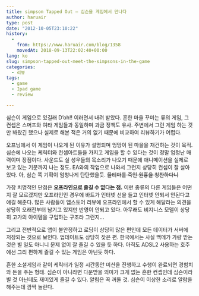 ```yaml
---
title: simpson Tapped Out – 심슨을 게임에서 만나다
author: haruair
type: post
date: "2012-10-05T23:10:22"
history:
  - 
    from: https://www.haruair.com/blog/1358
    movedAt: 2018-09-13T22:02:40+00:00
lang: ko
slug: simpson-tapped-out-meet-the-simpsons-in-the-game
categories:
  - 리뷰
tags:
  - game
  - Ipad game
  - review

---
```

심슨이 게임으로 있길래 D&#8217;oh!! 이러면서 내려 받았다. 흔한 마을 꾸미는 류의 게임, 그 컨셉은 스머프와 여타 게임들과 동일하며 과금 정책도 유사. 주변에서 그런 게임 하는 것만 봐왔긴 했으나 실제로 해본 적은 거의 없기 때문에 비교하여 리뷰하기가 어렵다.

오프닝에서 이 게임이 나오게 된 이유가 설명되며 엉망이 된 마을을 재건하는 것이 목적. 심슨에 나오는 케릭터와 컨셉아트들을 가지고 게임을 할 수 있다는 것이 정말 엄청난 매력이며 장점이다. 사운드도 실 성우들의 목소리가 나오기 때문에 애니메이션을 실제로 보고 있는 기분까지 나는 정도. EA와의 작업으로 나와서 그런지 상당히 컨셉이 잘 살아있다. 아, 심슨 쪽 기획이 엄청나게 탄탄했을듯. <del>울티마를 죽인 원흉을 칭찬하다니</del>

가장 치명적인 단점은 **오프라인으로 즐길 수 없다는 점.** 이런 종류의 다른 게임들은 어떤지 잘 모르겠지만 오프라인인 경우에 바트가 인터넷 선을 들고 인터넷 안되서 안된다고 얘길 해준다. 많은 사람들이 앱스토어 리뷰에 오프라인에서 할 수 있게 해달라는 의견을 상당히 오래전부터 남기고 있지만 반영이 안되고 있다. 아무래도 비지니스 모델이 상당히 고가의 아이템을 구입하는 구조라 그런지&#8230;

그리고 전반적으로 앱이 불안정하고 로딩이 상당히 많은 편인데 모든 데이터가 서버에 저장되는 것으로 보인다. 업데이트도 상당히 잦은 편. 한국에서는 사실 백메가 가량 받는 것은 별 일도 아니니 문제 없이 잘 즐길 수 있을 듯 하다. 아직도 ADSL2 사용하는 호주에선 그리 편하게 즐길 수 있는 게임은 아닌듯 하다.

흔한 소셜게임과 같이 케릭터가 일정 시간동안 미션을 진행하고 수행이 완료되면 경험치와 돈을 주는 형태. 심슨이 아니라면 다운받을 의미가 크게 없는 흔한 컨셉인데 심슨이라 별 것 아닌데도 재미있게 즐길 수 있다. 알림은 꼭 꺼둘 것. 심슨이 이상한 소리로 알람을 해주는데 깜짝 놀란다.